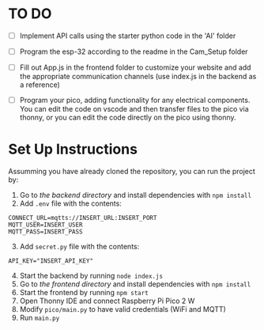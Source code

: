 # TO DO

- [ ] Implement API calls using the starter python code in the 'AI' folder
- [ ] Program the esp-32 according to the readme in the Cam_Setup folder
- [ ] Fill out App.js in the frontend folder to customize your website and add the appropriate communication channels (use index.js in the backend as a reference)
- [ ] Program your pico, adding functionality for any electrical components. You can edit the code on vscode and then transfer files to the pico via thonny, or you can edit the code directly on the pico using thonny.
    


# Set Up Instructions

Assumming you have already cloned the repository, you can run the project by:

1. Go to *the backend directory* and install dependencies with `npm install`
2. Add `.env` file with the contents:

```
CONNECT_URL=mqtts://INSERT_URL:INSERT_PORT
MQTT_USER=INSERT_USER
MQTT_PASS=INSERT_PASS
```
3. Add `secret.py` file with the contents:

```
API_KEY="INSERT_API_KEY"
```

4. Start the backend by running `node index.js`
5. Go to *the frontend directory* and install dependencies with `npm install`
6. Start the frontend by running `npm start`
7. Open Thonny IDE and connect Raspberry Pi Pico 2 W
8. Modify `pico/main.py` to have valid credentials (WiFi and MQTT)
9. Run `main.py`

